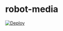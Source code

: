 # robot-media
[![Deploy](https://github.com/RobotLuchnick/robot-media/actions/workflows/main.yml/badge.svg)](https://github.com/RobotLuchnick/robot-media/actions/workflows/main.yml)
